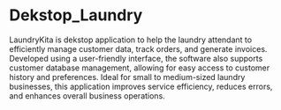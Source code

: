 # Dekstop_Laundry
LaundryKita is dekstop application to help the laundry attendant to efficiently manage customer data, track orders, and generate invoices.
Developed using a user-friendly interface, the software also supports customer database management, allowing for easy access to customer history and preferences. 
Ideal for small to medium-sized laundry businesses, this application improves service efficiency, reduces errors, and enhances overall business operations.
